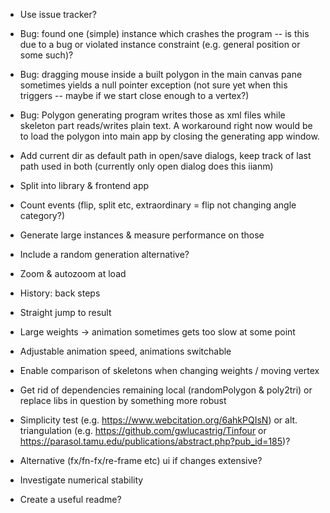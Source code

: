 * Use issue tracker?

* Bug: found one (simple) instance which crashes the program -- is this due to
  a bug or violated instance constraint (e.g. general position or some such)?

* Bug: dragging mouse inside a built polygon in the main canvas pane sometimes
  yields a null pointer exception (not sure yet when this triggers -- maybe if
  we start close enough to a vertex?)

* Bug: Polygon generating program writes those as xml files while skeleton part
  reads/writes plain text.  A workaround right now would be to load the polygon
  into main app by closing the generating app window.

* Add current dir as default path in open/save dialogs, keep track of last path
  used in both (currently only open dialog does this iianm)

* Split into library & frontend app

* Count events (flip, split etc, extraordinary = flip not changing angle
  category?)

* Generate large instances & measure performance on those

* Include a random generation alternative?

* Zoom & autozoom at load

* History: back steps

* Straight jump to result

* Large weights -> animation sometimes gets too slow at some point

* Adjustable animation speed, animations switchable

* Enable comparison of skeletons when changing weights / moving vertex

* Get rid of dependencies remaining local (randomPolygon & poly2tri)
  or replace libs in question by something more robust

* Simplicity test (e.g. https://www.webcitation.org/6ahkPQIsN) or
  alt. triangulation (e.g.  https://github.com/gwlucastrig/Tinfour
  or https://parasol.tamu.edu/publications/abstract.php?pub_id=185)?

* Alternative (fx/fn-fx/re-frame etc) ui if changes extensive?

* Investigate numerical stability

* Create a useful readme?

